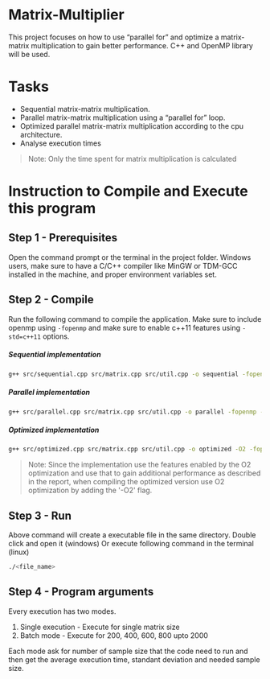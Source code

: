 # Matrix-Multiplier
This project focuses on how to use “parallel for” and optimize a matrix-matrix multiplication to gain better performance.
C++ and OpenMP library will be used.

# Tasks
- Sequential matrix-matrix multiplication.
- Parallel matrix-matrix multiplication using a “parallel for” loop.
- Optimized parallel matrix-matrix multiplication according to the cpu architecture.
- Analyse execution times
>Note: Only the time spent for matrix multiplication is calculated

# Instruction to Compile and Execute this program
## Step 1 - Prerequisites
Open the command prompt or the terminal in the project folder.
Windows users, make sure to have a C/C++ compiler like MinGW or TDM-GCC installed in the machine, and proper environment variables set.

## Step 2 - Compile
Run the following command to compile the application.
Make sure to include openmp using ```-fopenmp``` and make sure to enable c++11 features using ```-std=c++11``` options.

##### Sequential implementation
```bash
g++ src/sequential.cpp src/matrix.cpp src/util.cpp -o sequential -fopenmp -std=c++11
```

##### Parallel implementation
```bash
g++ src/parallel.cpp src/matrix.cpp src/util.cpp -o parallel -fopenmp -std=c++11
```

##### Optimized implementation
```bash
g++ src/optimized.cpp src/matrix.cpp src/util.cpp -o optimized -O2 -fopenmp -std=c++11
```
>Note: Since the implementation use the features enabled by the O2 optimization and use that to gain additional performance as described in the report, when compiling the optimized version use O2 optimization by adding the '-O2' flag.

## Step 3 - Run
Above command will create a executable file in the same directory.
Double click and open it (windows)
Or execute following command in the terminal (linux)
```bash
./<file_name>
```

## Step 4 - Program arguments
Every execution has two modes.
1. Single execution - Execute for single matrix size
2. Batch mode - Execute for 200, 400, 600, 800 upto 2000

Each mode ask for number of sample size that the code need to run and then get the average execution time, standant deviation and needed sample size.